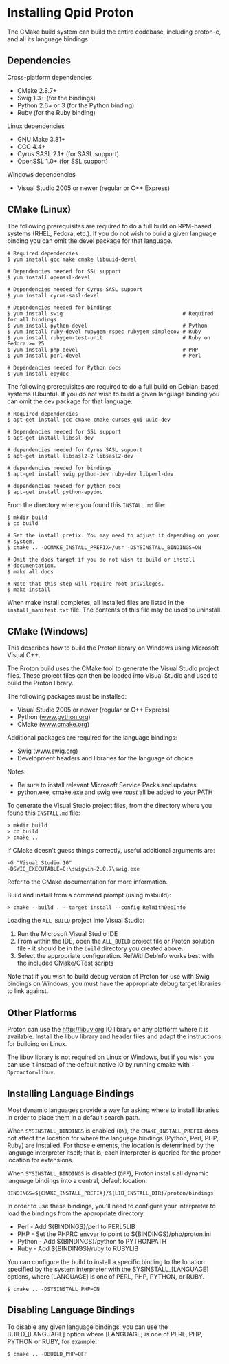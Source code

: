 Installing Qpid Proton
======================

The CMake build system can build the entire codebase, including proton-c,
and all its language bindings.

Dependencies
------------

Cross-platform dependencies

  - CMake 2.8.7+
  - Swig 1.3+ (for the bindings)
  - Python 2.6+ or 3 (for the Python binding)
  - Ruby (for the Ruby binding)

Linux dependencies

  - GNU Make 3.81+
  - GCC 4.4+
  - Cyrus SASL 2.1+ (for SASL support)
  - OpenSSL 1.0+ (for SSL support)

Windows dependencies

  - Visual Studio 2005 or newer (regular or C++ Express)

CMake (Linux)
-------------

The following prerequisites are required to do a full build on
RPM-based systems (RHEL, Fedora, etc.).  If you do not wish to build a
given language binding you can omit the devel package for that
language.

    # Required dependencies
    $ yum install gcc make cmake libuuid-devel

    # Dependencies needed for SSL support
    $ yum install openssl-devel

    # Dependencies needed for Cyrus SASL support
    $ yum install cyrus-sasl-devel

    # Dependencies needed for bindings
    $ yum install swig                                       # Required for all bindings
    $ yum install python-devel                               # Python
    $ yum install ruby-devel rubygem-rspec rubygem-simplecov # Ruby
    $ yum install rubygem-test-unit                          # Ruby on Fedora >= 25
    $ yum install php-devel                                  # PHP
    $ yum install perl-devel                                 # Perl

    # Dependencies needed for Python docs
    $ yum install epydoc

The following prerequisites are required to do a full build on
Debian-based systems (Ubuntu).  If you do not wish to build a given
language binding you can omit the dev package for that language.

    # Required dependencies 
    $ apt-get install gcc cmake cmake-curses-gui uuid-dev

    # Dependencies needed for SSL support
    $ apt-get install libssl-dev

    # dependencies needed for Cyrus SASL support
    $ apt-get install libsasl2-2 libsasl2-dev

    # dependencies needed for bindings
    $ apt-get install swig python-dev ruby-dev libperl-dev

    # dependencies needed for python docs
    $ apt-get install python-epydoc

From the directory where you found this `INSTALL.md` file:

    $ mkdir build
    $ cd build

    # Set the install prefix. You may need to adjust it depending on your
    # system.
    $ cmake .. -DCMAKE_INSTALL_PREFIX=/usr -DSYSINSTALL_BINDINGS=ON

    # Omit the docs target if you do not wish to build or install
    # documentation.
    $ make all docs

    # Note that this step will require root privileges.
    $ make install

When make install completes, all installed files are listed in the
`install_manifest.txt` file. The contents of this file may be used to
uninstall.

CMake (Windows)
---------------

This describes how to build the Proton library on Windows using
Microsoft Visual C++.

The Proton build uses the CMake tool to generate the Visual Studio
project files. These project files can then be loaded into Visual
Studio and used to build the Proton library.

The following packages must be installed:

  - Visual Studio 2005 or newer (regular or C++ Express)
  - Python (www.python.org)
  - CMake (www.cmake.org)

Additional packages are required for the language bindings:

  - Swig (www.swig.org)
  - Development headers and libraries for the language of choice

Notes:

  - Be sure to install relevant Microsoft Service Packs and updates
  - python.exe, cmake.exe and swig.exe _must_ all be added to your PATH

To generate the Visual Studio project files, from the directory where you found
this `INSTALL.md` file:

    > mkdir build
    > cd build
    > cmake ..

If CMake doesn't guess things correctly, useful additional arguments are:

    -G "Visual Studio 10"
    -DSWIG_EXECUTABLE=C:\swigwin-2.0.7\swig.exe

Refer to the CMake documentation for more information.

Build and install from a command prompt (using msbuild):

    > cmake --build . --target install --config RelWithDebInfo

Loading the `ALL_BUILD` project into Visual Studio:

  1. Run the Microsoft Visual Studio IDE
  2. From within the IDE, open the `ALL_BUILD` project file or Proton
     solution file - it should be in the `build` directory you created
     above.
  3. Select the appropriate configuration. RelWithDebInfo works best
     with the included CMake/CTest scripts

Note that if you wish to build debug version of Proton for use with
Swig bindings on Windows, you must have the appropriate debug target
libraries to link against.

Other Platforms
---------------

Proton can use the http://libuv.org IO library on any platform where
it is available. Install the libuv library and header files and adapt
the instructions for building on Linux.

The libuv library is not required on Linux or Windows, but if you wish
you can use it instead of the default native IO by running cmake with
`-Dproactor=libuv`.

Installing Language Bindings
----------------------------

Most dynamic languages provide a way for asking where to install
libraries in order to place them in a default search path.

When `SYSINSTALL_BINDINGS` is enabled (`ON`), the
`CMAKE_INSTALL_PREFIX` does not affect the location for where the
language bindings (Python, Perl, PHP, Ruby) are installed. For those
elements, the location is determined by the language interpreter
itself; that is, each interpreter is queried for the proper location
for extensions.

When `SYSINSTALL_BINDINGS` is disabled (`OFF`), Proton installs all
dynamic language bindings into a central, default location:

    BINDINGS=${CMAKE_INSTALL_PREFIX}/${LIB_INSTALL_DIR}/proton/bindings

In order to use these bindings, you'll need to configure your
interpreter to load the bindings from the appropriate directory.

  - Perl   - Add ${BINDINGS}/perl to PERL5LIB
  - PHP    - Set the PHPRC envvar to point to ${BINDINGS}/php/proton.ini
  - Python - Add ${BINDINGS}/python to PYTHONPATH
  - Ruby   - Add ${BINDINGS}/ruby to RUBYLIB

You can configure the build to install a specific binding to the
location specified by the system interpreter with the
SYSINSTALL_[LANGUAGE] options, where [LANGUAGE] is one of PERL,
PHP, PYTHON, or RUBY.

    $ cmake .. -DSYSINSTALL_PHP=ON

Disabling Language Bindings
---------------------------

To disable any given language bindings, you can use the
BUILD_[LANGUAGE] option where [LANGUAGE] is one of PERL, PHP,
PYTHON or RUBY, for example:

    $ cmake .. -DBUILD_PHP=OFF
